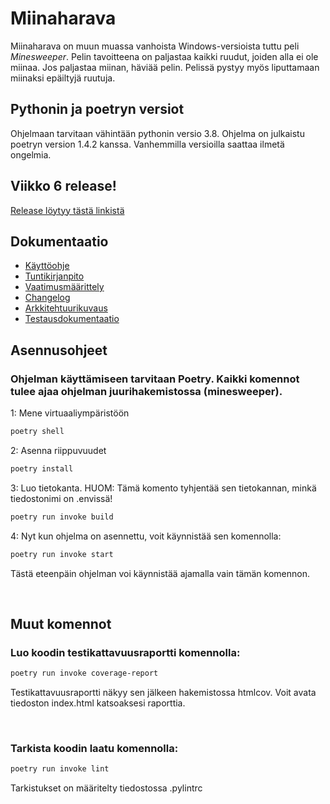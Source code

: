 # Miinaharava

Miinaharava on muun muassa vanhoista Windows-versioista tuttu peli *Minesweeper*. Pelin tavoitteena on paljastaa kaikki ruudut, joiden alla ei ole miinaa. Jos paljastaa miinan, häviää pelin. Pelissä pystyy myös liputtamaan miinaksi epäiltyjä ruutuja.

## Pythonin ja poetryn versiot
Ohjelmaan tarvitaan vähintään pythonin versio 3.8. Ohjelma on julkaistu poetryn version 1.4.2 kanssa. Vanhemmilla versioilla saattaa ilmetä ongelmia.


## Viikko 6 release!
[Release löytyy tästä linkistä](https://github.com/thefakejj/ot-harjoitustyo/releases/tag/viikko6)


## Dokumentaatio
- [Käyttöohje](https://github.com/thefakejj/ot-harjoitustyo/blob/main/documentation/kayttoohje.md)
- [Tuntikirjanpito](https://github.com/thefakejj/ot-harjoitustyo/blob/main/documentation/tuntikirjanpito.md)
- [Vaatimusmäärittely](https://github.com/thefakejj/ot-harjoitustyo/blob/main/documentation/vaatimusmaarittely.md)
- [Changelog](https://github.com/thefakejj/ot-harjoitustyo/blob/main/documentation/changelog.md)
- [Arkkitehtuurikuvaus](https://github.com/thefakejj/ot-harjoitustyo/blob/main/documentation/arkkitehtuurikuvaus.md)
- [Testausdokumentaatio](https://github.com/thefakejj/ot-harjoitustyo/blob/main/documentation/testaus.md)

## Asennusohjeet

### Ohjelman käyttämiseen tarvitaan Poetry. Kaikki komennot tulee ajaa ohjelman juurihakemistossa (minesweeper).

1: Mene virtuaaliympäristöön

```bash
poetry shell
```

2: Asenna riippuvuudet

```bash
poetry install
```

3: Luo tietokanta. HUOM: Tämä komento tyhjentää sen tietokannan, minkä tiedostonimi on .envissä! 

```bash
poetry run invoke build
```

4: Nyt kun ohjelma on asennettu, voit käynnistää sen komennolla:

```bash
poetry run invoke start
```
Tästä eteenpäin ohjelman voi käynnistää ajamalla vain tämän komennon.

<br>

## Muut komennot

### Luo koodin testikattavuusraportti komennolla:
```bash
poetry run invoke coverage-report
```
Testikattavuusraportti näkyy sen jälkeen hakemistossa htmlcov. Voit avata tiedoston index.html katsoaksesi raporttia.

<br>

### Tarkista koodin laatu komennolla:
```bash
poetry run invoke lint
```
Tarkistukset on määritelty tiedostossa .pylintrc
